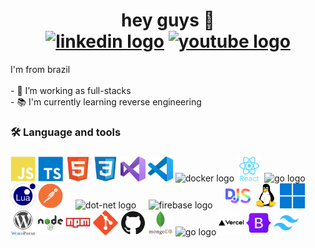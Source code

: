 ###

<h1 align="center">hey guys 👋
<div align="center">
  <a href="https://www.linkedin.com/in/roniere-marques-b1523b323/"><img src="https://img.shields.io/static/v1?message=LinkedIn&logo=linkedin&label=&color=0077B5&logoColor=white&labelColor=&style=for-the-badge" height="25" alt="linkedin logo"  /></a>
  <a href="https://www.youtube.com/@ronieremarquesjs">
  <img src="https://img.shields.io/static/v1?message=Youtube&logo=youtube&label=&color=FF0000&logoColor=white&labelColor=&style=for-the-badge" height="25" alt="youtube logo"  /></a>
</div>
</h1>

<p align="left">I'm from brazil<br><br>- 🔭 I’m working as full-stacks<br>- 📚 I'm currently learning reverse engineering</p>

###

<h3 align="left">🛠 Language and tools</h3>

###

<div align="left">
  <img src="https://raw.githubusercontent.com/devicons/devicon/6910f0503efdd315c8f9b858234310c06e04d9c0/icons/javascript/javascript-plain.svg" height="40" alt="go logo"  />
  <img src="https://raw.githubusercontent.com/devicons/devicon/6910f0503efdd315c8f9b858234310c06e04d9c0/icons/typescript/typescript-plain.svg" height="40" alt="docker logo"  />
  <img src="https://raw.githubusercontent.com/devicons/devicon/ca28c779441053191ff11710fe24a9e6c23690d6/icons/html5/html5-original.svg" height="40" alt="go logo"  />
  <img src="https://raw.githubusercontent.com/devicons/devicon/ca28c779441053191ff11710fe24a9e6c23690d6/icons/css3/css3-original.svg" height="40" alt="go logo"  />
  <img src="https://raw.githubusercontent.com/devicons/devicon/ca28c779441053191ff11710fe24a9e6c23690d6/icons/visualstudio/visualstudio-original.svg" height="40" alt="go logo"  />
  <img src="https://raw.githubusercontent.com/devicons/devicon/ca28c779441053191ff11710fe24a9e6c23690d6/icons/vscode/vscode-original.svg" height="40" alt="go logo"  />
  <img src="https://cdn.jsdelivr.net/gh/devicons/devicon/icons/docker/docker-plain-wordmark.svg" height="40" alt="docker logo"  />
  <img src="https://raw.githubusercontent.com/devicons/devicon/6910f0503efdd315c8f9b858234310c06e04d9c0/icons/react/react-original-wordmark.svg" height="40" alt="docker logo"  />
  <img src="https://cdn.jsdelivr.net/gh/devicons/devicon/icons/go/go-original-wordmark.svg" height="40" alt="go logo"  />
  <img src="https://raw.githubusercontent.com/devicons/devicon/6910f0503efdd315c8f9b858234310c06e04d9c0/icons/lua/lua-original.svg" height="40" alt="go logo"  />
  
  <img src="https://raw.githubusercontent.com/devicons/devicon/ca28c779441053191ff11710fe24a9e6c23690d6/icons/postman/postman-original.svg" height="40" alt="go logo"  />
  <img width="12" />
  <img src="https://cdn.jsdelivr.net/gh/devicons/devicon/icons/dot-net/dot-net-plain-wordmark.svg" height="40" alt="dot-net logo"  />
  <img width="12" />
  <img src="https://cdn.jsdelivr.net/gh/devicons/devicon/icons/firebase/firebase-plain-wordmark.svg" height="40" alt="firebase logo"  />
  <img width="12" />
  <img src="https://raw.githubusercontent.com/devicons/devicon/ca28c779441053191ff11710fe24a9e6c23690d6/icons/discordjs/discordjs-original.svg" height="40" alt="docker logo"  />
  <img src="https://raw.githubusercontent.com/devicons/devicon/6910f0503efdd315c8f9b858234310c06e04d9c0/icons/linux/linux-original.svg" height="40" alt="go logo"  />
  <img src="https://raw.githubusercontent.com/devicons/devicon/ca28c779441053191ff11710fe24a9e6c23690d6/icons/windows11/windows11-original.svg" height="40" alt="go logo"  />
  <img src="https://raw.githubusercontent.com/devicons/devicon/ca28c779441053191ff11710fe24a9e6c23690d6/icons/wordpress/wordpress-original.svg" height="40" alt="go logo"  />
  <img src="https://raw.githubusercontent.com/devicons/devicon/ca28c779441053191ff11710fe24a9e6c23690d6/icons/nodejs/nodejs-original-wordmark.svg" height="40" alt="go logo"  />
  <img src="https://raw.githubusercontent.com/devicons/devicon/ca28c779441053191ff11710fe24a9e6c23690d6/icons/npm/npm-original-wordmark.svg" height="40" alt="go logo"  />
  <img src="https://raw.githubusercontent.com/devicons/devicon/ca28c779441053191ff11710fe24a9e6c23690d6/icons/git/git-original.svg" height="40" alt="go logo"  />
  <img src="https://raw.githubusercontent.com/devicons/devicon/ca28c779441053191ff11710fe24a9e6c23690d6/icons/github/github-original.svg" height="40" alt="go logo"  />
  <img src="https://raw.githubusercontent.com/devicons/devicon/ca28c779441053191ff11710fe24a9e6c23690d6/icons/mongodb/mongodb-original-wordmark.svg" height="40" alt="go logo"  />
  <img src="https://upload.wikimedia.org/wikipedia/commons/thumb/5/53/N8n-logo-new.svg/2560px-N8n-logo-new.svg.png" height="40" alt="go logo"  />
  <img src="https://raw.githubusercontent.com/devicons/devicon/ca28c779441053191ff11710fe24a9e6c23690d6/icons/vercel/vercel-original-wordmark.svg" height="40" alt="go logo"  />
  <img src="https://raw.githubusercontent.com/devicons/devicon/ca28c779441053191ff11710fe24a9e6c23690d6/icons/bootstrap/bootstrap-original.svg" height="40" alt="go logo"  />
  <img src="https://raw.githubusercontent.com/devicons/devicon/ca28c779441053191ff11710fe24a9e6c23690d6/icons/tailwindcss/tailwindcss-original.svg" height="40" alt="go logo"  />
</div>

